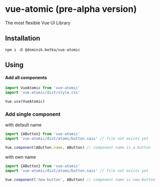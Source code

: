 # vue-atomic (pre-alpha version)
The most flexible Vue UI Library

## Installation
```
npm i -D @dominik.betka/vue-atomic
```

## Using
#### Add all components
```js
import VueAtomic from 'vue-atomic'
import 'vue-atomic/dist/style.css'

Vue.use(VueAtomic)
```
### Add single component
with default name
```js
import {AButton} from 'vue-atomic'
import 'vue-atomic/dist/atoms/button.sass' // file not exists yet

Vue.component(AButton.name, AButton) // component name is a-button
```
with own name
```js
import {AButton} from 'vue-atomic'
import 'vue-atomic/dist/atoms/button.sass' // file not exists yet

Vue.component('new-button', AButton) // component name is new-button
```
